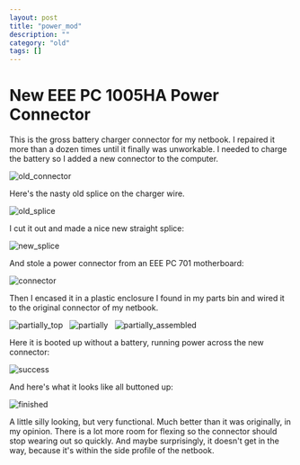 ```yaml
---
layout: post
title: "power_mod"
description: ""
category: "old"
tags: []
---
```


New EEE PC 1005HA Power Connector
=================================

This is the gross battery charger connector for my netbook. I repaired it more than a dozen times until it finally was unworkable. I needed to charge the battery so I added a new connector to the computer.

![old_connector]({{site.url}}/images/posts/power_mod/old_connector.jpg)

Here's the nasty old splice on the charger wire.

![old_splice]({{site.url}}/images/posts/power_mod/old_splice.jpg)

I cut it out and made a nice new straight splice:

![new_splice]({{site.url}}/images/posts/power_mod/new_splice.jpg)

And stole a power connector from an EEE PC 701 motherboard:

![connector]({{site.url}}/images/posts/power_mod/connector.jpg)

Then I encased it in a plastic enclosure I found in my parts bin and wired it to the original connector of my netbook.

![partially_top]({{site.url}}/images/posts/power_mod/partially_top.jpg)
&nbsp;
![partially]({{site.url}}/images/posts/power_mod/partially.jpg)
&nbsp;
![partially_assembled]({{site.url}}/images/posts/power_mod/partially_assembled.jpg)

Here it is booted up without a battery, running power across the new connector:

![success]({{site.url}}/images/posts/power_mod/success.jpg)

And here's what it looks like all buttoned up:

![finished]({{site.url}}/images/posts/power_mod/finished.jpg)

A little silly looking, but very functional. Much better than it was originally, in my opinion. There is a lot more room for flexing so the connector should stop wearing out so quickly. And maybe surprisingly, it doesn't get in the way, because it's within the side profile of the netbook.
